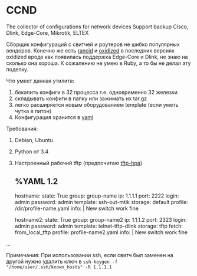 # CCND
The collector of configurations for network devices
Support backup Cisco, Dlink, Edge-Core, Mikrotik, ELTEX

Cборщик конфигураций с свитчей и роутеров не шибко популярных вендоров.
Конечно же есть [rancid](https://www.shrubbery.net/rancid/) и [oxidized](https://github.com/ytti/oxidized) в последних версиях oxidized вроде как появилась поддержка Edge-Core и Dlink, не знаю на сколько она хороша. К сожалению не умею в Ruby, а то бы не делал эту поделку.

Что умеет данная утилита: 
1. бекапить конфиги в 32 процесса т.е. одновременно 32 железки
2. складывать конфиги в папку или зажимать их tar.gz
3. легко расширяется новым оборудованием template (если уметь чутка в питон)
4. Конфигурация хранится в [yaml](https://ru.wikipedia.org/wiki/YAML)

Требования:
1. Debian, Ubuntu
2. Python от 3.4
3. Настроенный рабочий tftp (предпочитаю [tftp-hpa](http://hh-pc.blogspot.com/2017/11/tftp-ubuntu.html))



    %YAML 1.2
    ---
    hostname:
      state: True
      group: group-name
      ip: 1.1.1.1
      port: 2222
      login: admin
      password: admin
      template: ssh-out-mtik
      storage: default
      profile: /dir/profile-name.yaml
      info: |
        New switch
        work fine
      
      
    hostname2:
      state: True
      group: group-name2
      ip: 1.1.1.2
      port: 2323
      login: admin
      password: admin
      template: telnet-tftp-dlink
      storage: tftp
      fetch: from_local_tftp
      profile: profile-name2.yaml
      info: |
        New switch
        work fine
      
      
...

Примечания: При использовании ssh, если свитч был заменен на другой нужно удалить ключ в `ssh-keygen -f "/home/user/.ssh/known_hosts" -R 1.1.1.1`